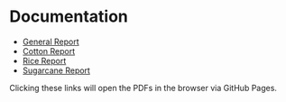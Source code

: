 

# Documentation

- [General Report](https://raw.githubusercontent.com/Rujab21/crop-disease-detector-Modelresearch/main/documentation%20,%20results%20and%20comparison/General%20Report.pdf)
- [Cotton Report](https://raw.githubusercontent.com/Rujab21/crop-disease-detector-Modelresearch/main/documentation%20,%20results%20and%20comparison/cotton.pdf)
- [Rice Report](https://raw.githubusercontent.com/Rujab21/crop-disease-detector-Modelresearch/main/documentation%20,%20results%20and%20comparison/rice.pdf)
- [Sugarcane Report](https://raw.githubusercontent.com/Rujab21/crop-disease-detector-Modelresearch/main/documentation%20,%20results%20and%20comparison/sugarcane.pdf)

Clicking these links will open the PDFs in the browser via GitHub Pages.
